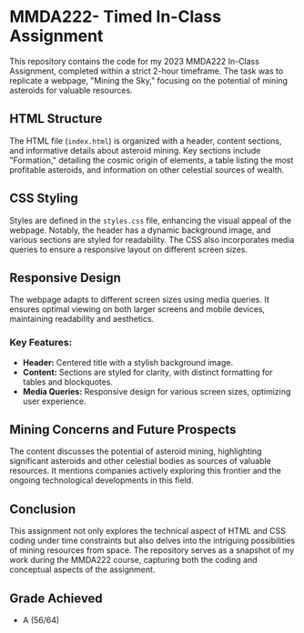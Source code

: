 # MMDA222- Timed In-Class Assignment

This repository contains the code for my 2023 MMDA222 In-Class Assignment, completed within a strict 2-hour timeframe. The task was to replicate a webpage, "Mining the Sky," focusing on the potential of mining asteroids for valuable resources.

## HTML Structure

The HTML file (`index.html`) is organized with a header, content sections, and informative details about asteroid mining. Key sections include "Formation," detailing the cosmic origin of elements, a table listing the most profitable asteroids, and information on other celestial sources of wealth.

## CSS Styling

Styles are defined in the `styles.css` file, enhancing the visual appeal of the webpage. Notably, the header has a dynamic background image, and various sections are styled for readability. The CSS also incorporates media queries to ensure a responsive layout on different screen sizes.

## Responsive Design

The webpage adapts to different screen sizes using media queries. It ensures optimal viewing on both larger screens and mobile devices, maintaining readability and aesthetics.

### Key Features:
- **Header:** Centered title with a stylish background image.
- **Content:** Sections are styled for clarity, with distinct formatting for tables and blockquotes.
- **Media Queries:** Responsive design for various screen sizes, optimizing user experience.

## Mining Concerns and Future Prospects

The content discusses the potential of asteroid mining, highlighting significant asteroids and other celestial bodies as sources of valuable resources. It mentions companies actively exploring this frontier and the ongoing technological developments in this field.

## Conclusion

This assignment not only explores the technical aspect of HTML and CSS coding under time constraints but also delves into the intriguing possibilities of mining resources from space. The repository serves as a snapshot of my work during the MMDA222 course, capturing both the coding and conceptual aspects of the assignment.

## Grade Achieved
- A (56/64)
